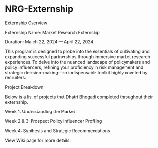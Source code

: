 # NRG-Externship

Externship Overview

Externship Name: Market Research Externship

Duration: March 22, 2024 — April 22, 2024 

This program is designed to probe into the essentials of cultivating and expanding successful partnerships through immersive market research experiences. To delve into the nuanced landscape of policymakers and policy influencers, refining your proficiency in risk management and strategic decision-making—an indispensable toolkit highly coveted by recruiters.

Project Breakdown

Below is a list of projects that Dhatri Bhogadi completed throughout their externship.

Week 1: Understanding the Market

Week 2 & 3: Prospect Policy Influencer Profiling

Week 4: Synthesis and Strategic Recommendations

View Wiki page for more details.



